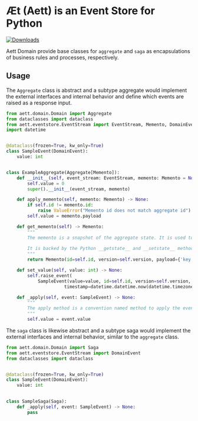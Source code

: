 # Æt (Aett) is an Event Store for Python

[![Downloads](https://static.pepy.tech/badge/aett-domain)](https://pepy.tech/project/aett-domain)

Aett Domain provide base classes for `aggregate` and `saga` as encapsulations of business rules and processes, respectively.

## Usage

The `Aggregate` class is abstract and a subtype aggregate would implement the external interfaces and internal behavior
and define which events are raised as a response input.

```python
from aett.domain.Domain import Aggregate
from dataclasses import dataclass
from aett.eventstore.EventStream import EventStream, Memento, DomainEvent
import datetime


@dataclass(frozen=True, kw_only=True)
class SampleEvent(DomainEvent):
    value: int


class ExampleAggregate(Aggregate[Memento]):
    def __init__(self, event_stream: EventStream, memento: Memento = None):
        self.value = 0
        super().__init__(event_stream, memento)

    def apply_memento(self, memento: Memento) -> None:
        if self.id != memento.id:
            raise ValueError("Memento id does not match aggregate id")
        self.value = memento.payload

    def get_memento(self) -> Memento:
        """
        The memento is a snapshot of the aggregate state. It is used to rehydrate the aggregate.
        
        It is backed by the Python __getstate__ and __setstate__ methods.
        """
        return Memento(id=self.id, version=self.version, payload={'key': self.value})

    def set_value(self, value: int) -> None:
        self.raise_event(
            SampleEvent(value=value, id=self.id, version=self.version,
                      timestamp=datetime.datetime.now(datetime.timezone.utc)))

    def _apply(self, event: SampleEvent) -> None:
        """
        The apply method is a convention named method to apply the event to the aggregate. It is called from the raise_event method using multiple dispatch
        """
        self.value = event.value

```

The `saga` class is likewise abstract and a subtype saga would implement the external interfaces and internal behavior,
similar to the `aggregate` class.

```python
from aett.domain.Domain import Saga
from aett.eventstore.EventStream import DomainEvent
from dataclasses import dataclass


@dataclass(frozen=True, kw_only=True)
class SampleEvent(DomainEvent):
    value: int

    
class SampleSaga(Saga):
    def _apply(self, event: SampleEvent) -> None:
        pass

```